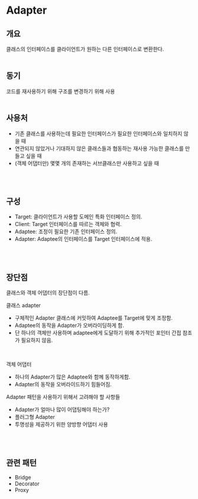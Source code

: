 # Adapter
## 개요
클래스의 인터페이스를 클라이언트가 원하는 다른 인터페이스로 변환한다.
<br>
<br>

## 동기
코드를 재사용하기 위해 구조를 변경하기 위해 사용
<br>
<br>

## 사용처
* 기존 클래스를 사용하는데 필요한 인터페이스가 필요한 인터페이스와 일치하지 않을 때
* 연관되지 않았거나 기대하지 않은 클래스들과 협동하는 재사용 가능한 클래스를 만들고 싶을 때
* (객체 어댑터만) 몇몇 개의 존재하는 서브클래스만 사용하고 싶을 때
<br>
<br>

## 구성
* Target: 클라이언트가 사용할 도메인 특화 인터페이스 정의.
* Client: Target 인터페이스를 따르는 객체와 협력.
* Adaptee: 조정이 필요한 기존 인터페이스 정의.
* Adapter: Adaptee의 인터페이스를 Target 인터페이스에 적용.
<br>
<br>

## 장단점
클래스와 객체 어댑터의 장단점이 다름.
<br>

클래스 adapter
* 구체적인 Adapter 클래스에 커밋하여 Adaptee를 Target에 맞게 조정함.
* Adaptee의 동작을 Adapter가 오버라이딩하게 함.
* 단 하나의 객체만 사용하며 adaptee에게 도달하기 위해 추가적인 포인터 간접 참조가 필요하지 않음.
<br>

객체 어댑터
* 하나의 Adapter가 많은 Adaptee와 함께 동작하게함.
* Adapter의 동작을 오버라이드하기 힘들어짐.

Adapter 패턴을 사용하기 위해서 고려해야 할 사항들
* Adapter가 얼마나 많이 어댑팅해야 하는가?
* 플러그형 Adapter
* 투명성을 제공하기 위한 양방향 어댑터 사용
<br>
<br>

## 관련 패턴
* Bridge
* Decorator
* Proxy
